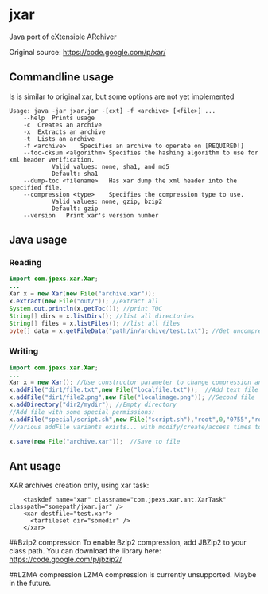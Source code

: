 # jxar
Java port of eXtensible ARchiver

Original source: https://code.google.com/p/xar/

## Commandline usage
Is is similar to original xar, but some options are not yet implemented
```
Usage: java -jar jxar.jar -[cxt] -f <archive> [<file>] ...
	--help	Prints usage
	-c	Creates an archive
	-x	Extracts an archive
	-t	Lists an archive
	-f <archive>	Specifies an archive to operate on [REQUIRED!]
	--toc-cksum <algorithm>	Specifies the hashing algorithm to use for xml header verification.
			Valid values: none, sha1, and md5
			Default: sha1
	--dump-toc <filename>	Has xar dump the xml header into the specified file.
	--compression <type>	Specifies the compression type to use.
			Valid values: none, gzip, bzip2
			Default: gzip
	--version	Print xar's version number
```

## Java usage
### Reading
```java
import com.jpexs.xar.Xar;
...
Xar x = new Xar(new File("archive.xar"));
x.extract(new File("out/")); //extract all
System.out.println(x.getToc()); //print TOC
String[] dirs = x.listDirs(); //list all directories
String[] files = x.listFiles(); //list all files
byte[] data = x.getFileData("path/in/archive/test.txt"); //Get uncompressed data of file
```

### Writing
```java
import com.jpexs.xar.Xar;
...
Xar x = new Xar(); //Use constructor parameter to change compression and/or checksum type
x.addFile("dir1/file.txt",new File("localfile.txt"));  //Add text file
x.addFile("dir1/file2.png",new File("localimage.png")); //Second file
x.addDirectory("dir2/mydir"); //Empty directory
//Add file with some special permissions:
x.addFile("special/script.sh",new File("script.sh"),"root",0,"0755","root",0); 
//various addFile variants exists... with modify/create/access times too

x.save(new File("archive.xar"));  //Save to file

```
## Ant usage
XAR archives creation only, using xar task:
```ant
    <taskdef name="xar" classname="com.jpexs.xar.ant.XarTask" classpath="somepath/jxar.jar" />
    <xar destfile="test.xar">
      <tarfileset dir="somedir" />
    </xar>
```

##Bzip2 compression
To enable Bzip2 compression, add JBZip2 to your class path. 
You can download the library here:
https://code.google.com/p/jbzip2/

##LZMA compression
LZMA compression is currently unsupported. Maybe in the future.
